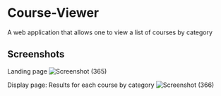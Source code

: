 # Course-Viewer
A web application that allows one to view a list of courses by category

## Screenshots

Landing page
![Screenshot (365)](https://user-images.githubusercontent.com/65538173/208239103-0645484c-fb1e-4aea-a7fb-e619d28320a6.png)

Display page: Results for each course by category
![Screenshot (366)](https://user-images.githubusercontent.com/65538173/208239107-c99f5728-ccff-405e-b886-cdaceacc1319.png)
